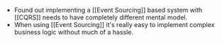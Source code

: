 - Found out implementing a [[Event Sourcing]] based system with [[CQRS]] needs to have completely different mental model.
- When using [[Event Sourcing]] it's really easy to implement complex business logic without much of a hassle.